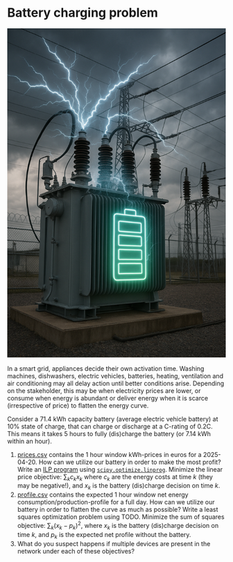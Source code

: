 # Battery charging problem

![Charging battery](charging_battery.png "Generated by ChatGPT")

In a smart grid, appliances decide their own activation time. Washing machines, dishwashers, electric vehicles, batteries, heating, ventilation and air conditioning may all delay action until better conditions arise. Depending on the stakeholder, this may be when electricity prices are lower, or consume when energy is abundant or deliver energy when it is scarce (irrespective of price) to flatten the energy curve.

Consider a 71.4 kWh capacity battery (average electric vehicle battery) at 10% state of charge, that can charge or discharge at a C-rating of 0.2C. This means it takes 5 hours to fully (dis)charge the battery (or 7.14 kWh within an hour).

1. [prices.csv](prices.csv) contains the 1 hour window kWh-prices in euros for a 2025-04-20. How can we utilize our battery in order to make the most profit? Write an [ILP program](https://en.wikipedia.org/wiki/Integer_programming) using [`scipy.optimize.linprog`](https://docs.scipy.org/doc/scipy/reference/generated/scipy.optimize.linprog.html). Minimize the linear price objective: $\sum_k c_k x_k$ where $c_k$ are the energy costs at time $k$ (they may be negative!), and $x_k$ is the battery (dis)charge decision on time $k$.
2. [profile.csv](profile.csv) contains the expected 1 hour window net energy consumption/production-profile for a full day. How can we utilize our battery in order to flatten the curve as much as possible? Write a least squares optimization problem using TODO. Minimize the sum of squares objective: $\sum_k {(x_k - p_k)^2}$, where $x_k$ is the battery (dis)charge decision on time $k$, and $p_k$ is the expected net profile without the battery.
3. What do you suspect happens if multiple devices are present in the network under each of these objectives?